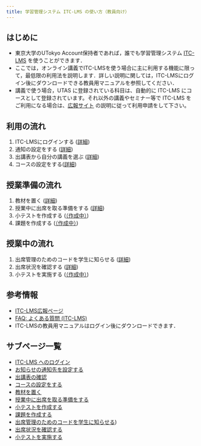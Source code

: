 ```yaml
---
title: 学習管理システム ITC-LMS の使い方（教員向け）
---
```


## はじめに
* 東京大学のUTokyo Account保持者であれば，誰でも学習管理システム <a href="https://itc-lms.ecc.u-tokyo.ac.jp/login" target="_blank">ITC-LMS</a> を使うことができます．
* ここでは，オンライン講義でITC-LMSを使う場合に主に利用する機能に限って，最低限の利用法を説明します．詳しい説明に関しては，ITC-LMSにログイン後にダウンロードできる教員用マニュアルを参照してください．
* 講義で使う場合，UTAS に登録されている科目は、自動的に ITC-LMS にコースとして登録されています。それ以外の講義やセミナー等で ITC-LMS をご利用になる場合は、<a href="https://www.ecc.u-tokyo.ac.jp/itc-lms/" target="_blank">広報サイト</a>
の説明に従って利用申請をして下さい。

## 利用の流れ
 1. ITC-LMSにログインする (<a href="login" target="">詳細</a>)
 1. 通知の設定をする (<a href="information" target="">詳細</a>)
 1. 出講表から自分の講義を選ぶ (<a href="timetable" target="">詳細</a>)
 1. コースの設定をする(<a href="course_settings" target="">詳細</a>)

## 授業準備の流れ
 1. 教材を置く (<a href="course_materials" target="">詳細</a>)
 1. 授業中に出席を取る準備をする (<a href="prepare_attendances" target="">詳細</a>)
 1. 小テストを作成する (<a href="prepare_quizzes" target="">（作成中）</a>)
 1. 課題を作成する (<a href="assignments" target="">（作成中）</a>)

## 授業中の流れ
 1. 出席管理のためのコードを学生に知らせる  (<a href="attendances" target="">詳細</a>)
 1. 出席状況を確認する  (<a href="view_attendances" target="">詳細</a>)
 1. 小テストを実施する  (<a href="quizzes" target="">（作成中）</a>)

## 参考情報
* <a href="https://www.ecc.u-tokyo.ac.jp/itc-lms/">ITC-LMS広報ページ</a>
* <a href="https://www.ecc.u-tokyo.ac.jp/itc-lms/faq.html">FAQ: よくある質問 (ITC-LMS)</a>
* ITC-LMSの教員用マニュアルはログイン後にダウンロードできます．

## サブページ一覧
* <a href="login" target="">ITC-LMS へのログイン</a>  
* <a href="information" target="">お知らせの通知先を設定する</a>  
* <a href="timetable" target="">出講表の確認</a>  
* <a href="course_settings" target="">コースの設定をする</a>  
* <a href="course_materials" target="">教材を置く</a>
* <a href="prepare_attendances" target="">授業中に出席を取る準備をする</a>
* <a href="prepare_quizzes" target="">小テストを作成する</a>
* <a href="assignments" target="">課題を作成する</a>
* <a href="attendances" target="">出席管理のためのコードを学生に知らせる</a>)
* <a href="view_attendances" target="">出席状況を確認する</a>
* <a href="quizzes" target="">小テストを実施する</a>
